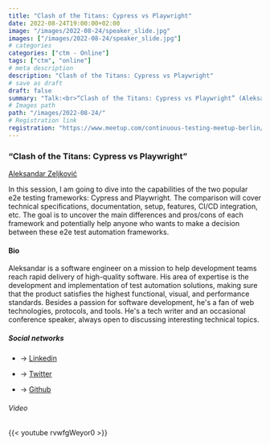 ```yaml
---
title: "Clash of the Titans: Cypress vs Playwright"
date: 2022-08-24T19:00:00+02:00
image: "/images/2022-08-24/speaker_slide.jpg"
images: ["/images/2022-08-24/speaker_slide.jpg"]
# categories
categories: ["ctm - Online"]
tags: ["ctm", "online"]
# meta description
description: "Clash of the Titans: Cypress vs Playwright"
# save as draft
draft: false
summary: "Talk:<br>“Clash of the Titans: Cypress vs Playwright” (Aleksandar Zeljković)"
# Images path
path: "/images/2022-08-24/"
# Registration link
registration: "https://www.meetup.com/continuous-testing-meetup-berlin/events/287384845"
---
```


### “Clash of the Titans: Cypress vs Playwright”

[Aleksandar Zeljković](https://www.linkedin.com/in/a-zeljkovic)

In this session, I am going to dive into the capabilities of the two popular e2e testing frameworks: Cypress and Playwright. The comparison will cover technical specifications, documentation, setup, features, CI/CD integration, etc. The goal is to uncover the main differences and pros/cons of each framework and potentially help anyone who wants to make a decision between these e2e test automation frameworks.

#### Bio

Aleksandar is a software engineer on a mission to help development teams reach rapid delivery of high-quality software. His area of expertise is the development and implementation of test automation solutions, making sure that the product satisfies the highest functional, visual, and performance standards. Besides a passion for software development, he's a fan of web technologies, protocols, and tools. He's a tech writer and an occasional conference speaker, always open to discussing interesting technical topics.

##### Social networks

- <i class="fa fa-linkedin"></i> -> [Linkedin](https://www.linkedin.com/in/a-zeljkovic)

- <i class="fa fa-twitter"></i> -> [Twitter](https://twitter.com/a_zeljkovic)

- <i class="fa fa-github"></i> -> [Github](https://github.com/azeljkovic)

###### Video

{{< youtube rvwfgWeyor0 >}}
